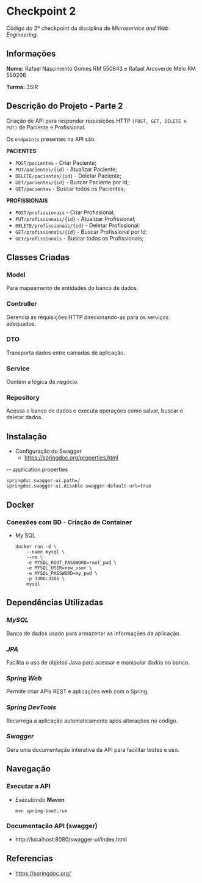# Checkpoint 2

Código do 2º checkpoint da disciplina de *Microservice and Web Engineering.*

## Informações 

**Nome:** Rafael Nascimento Gomes RM 550843 e Rafael Arcoverde Melo RM 550206

**Turma:** 3SIR

## Descrição do Projeto - Parte 2

Criação de API para responder requisições HTTP ``(POST, GET, DELETE e PUT)`` de Paciente e Profissional.

Os ``endpoints`` presentes na API são:

**PACIENTES**
- ``POST/pacientes`` - Criar Paciente;
- ``PUT/pacientes/{id}`` - Atualizar Paciente; 
- ``DELETE/pacientes/{id}`` - Deletar Paciente;
- ``GET/pacientes/{id}`` - Buscar Paciente por Id;
- ``GET/pacientes`` - Buscar todos os Pacientes;

**PROFISSIONAIS**
- ``POST/profissionais`` - Criar Profissional;
- ``PUT/profissionais/{id}`` - Atualizar Profissional; 
- ``DELETE/profissionais/{id}`` - Deletar Profissional;
- ``GET/profissionais/{id}`` - Buscar Profissional por Id;
- ``GET/profissionais`` - Buscar todos os Profissionais;

## Classes Criadas

### Model

Para mapeamento de entidades do banco de dados.

### Controller

Gerencia as requisições HTTP direcionando-as para os serviços adequados.

### DTO

Transporta dados entre camadas de aplicação.

### Service

Contém a lógica de negócio.

### Repository

Acessa o banco de dados e executa operações como salvar, buscar e deletar dados.

## Instalação

- Configuração do Swagger
    - https://springdoc.org/properties.html

-- application.properties

```
springdoc.swagger-ui.path=/
springdoc.swagger-ui.disable-swagger-default-url=true
```

## Docker 

### Conexões com BD - Criação de Container

- My SQL

	```
	docker run -d \
		--name mysql \
		--rm \
		-e MYSQL_ROOT_PASSWORD=root_pwd \
		-e MYSQL_USER=new_user \
		-e MYSQL_PASSWORD=my_pwd \
		-p 3306:3306 \
		mysql
	```

## Dependências Utilizadas

### *MySQL*
Banco de dados usado para armazenar as informações da aplicação.

### *JPA*
Facilita o uso de objetos Java para acessar e manipular dados no banco.

### *Spring Web*
Permite criar APIs REST e aplicações web com o Spring.

### *Spring DevTools*
Recarrega a aplicação automaticamente após alterações no código.

### *Swagger*
Gera uma documentação interativa da API para facilitar testes e uso.


## Navegação

### Executar a API
- *Executando* **Maven**

    ```
    mvn spring-boot:run
    ```

### Documentação API (swagger)
	
- http://localhost:8080/swagger-ui/index.html

## Referencias

- https://springdoc.org/